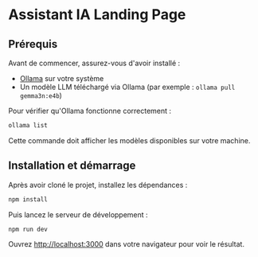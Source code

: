 # Assistant IA Landing Page

## Prérequis

Avant de commencer, assurez-vous d'avoir installé :

- [Ollama](https://ollama.com/) sur votre système
- Un modèle LLM téléchargé via Ollama (par exemple : `ollama pull gemma3n:e4b`)

Pour vérifier qu'Ollama fonctionne correctement :

```bash
ollama list
```

Cette commande doit afficher les modèles disponibles sur votre machine.
 
## Installation et démarrage

Après avoir cloné le projet, installez les dépendances :

```bash
npm install
```

Puis lancez le serveur de développement :

```bash
npm run dev
```

Ouvrez [http://localhost:3000](http://localhost:3000) dans votre navigateur pour voir le résultat.

